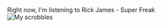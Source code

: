 Right now, I&#39;m listening to  Rick James - Super Freak <br>
![My scrobbles](https://lastfm-recently-played.vercel.app/api?user=belk5)
